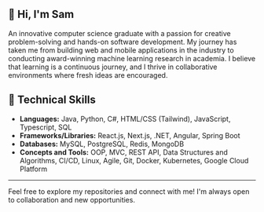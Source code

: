 ## 👋 Hi, I'm Sam
An innovative computer science graduate with a passion for creative problem-solving and hands-on software development. My journey has taken me from building web and mobile applications in the industry to conducting award-winning machine learning research in academia. I believe that learning is a continuous journey, and I thrive in collaborative environments where fresh ideas are encouraged.

## 🚀 Technical Skills
- **Languages:** Java, Python, C#, HTML/CSS (Tailwind), JavaScript, Typescript, SQL
- **Frameworks/Libraries:** React.js, Next.js, .NET, Angular, Spring Boot
- **Databases:**  MySQL, PostgreSQL, Redis, MongoDB
- **Concepts and Tools:** OOP, MVC, REST API, Data Structures and Algorithms, CI/CD, Linux, Agile, Git, Docker, Kubernetes, Google Cloud Platform

---

Feel free to explore my repositories and connect with me! I'm always open to collaboration and new opportunities.
<!---
Samk104/Samk104 is a ✨ special ✨ repository because its `README.md` (this file) appears on your GitHub profile.
You can click the Preview link to take a look at your changes.
--->
